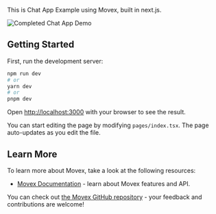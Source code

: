 This is Chat App Example using Movex, built in next.js.

![Completed Chat App Demo](https://user-images.githubusercontent.com/2099521/257342018-d93a7747-0056-4173-8bef-d759f93b9043.gif "Completed Chat App Demo")

## Getting Started

First, run the development server:

```bash
npm run dev
# or
yarn dev
# or
pnpm dev
```

Open [http://localhost:3000](http://localhost:3000) with your browser to see the result.

You can start editing the page by modifying `pages/index.tsx`. The page auto-updates as you edit the file.

## Learn More

To learn more about Movex, take a look at the following resources:

- [Movex Documentation](https://www.movex.dev/) - learn about Movex features and API.

You can check out [the Movex GitHub repository](https://github.com/movesthatmatter/movex) - your feedback and contributions are welcome!
